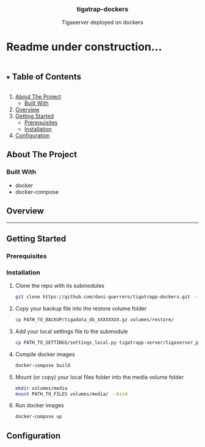 <!--
*** Thanks for checking out the Best-README-Template. If you have a suggestion
*** that would make this better, please fork the repo and create a pull request
*** or simply open an issue with the tag "enhancement".
*** Thanks again! Now go create something AMAZING! :D
***
***
***
*** To avoid retyping too much info. Do a search and replace for the following:
*** dani-guerrero, db-photo-migrations, twitter_handle, email, db-photo-migrations, A tool to remove duplicate photos in tigaserver
-->



<!-- PROJECT SHIELDS -->
<!--
*** I'm using markdown "reference style" links for readability.
*** Reference links are enclosed in brackets [ ] instead of parentheses ( ).
*** See the bottom of this document for the declaration of the reference variables
*** for contributors-url, forks-url, etc. This is an optional, concise syntax you may use.
*** https://www.markdownguide.org/basic-syntax/#reference-style-links
-->
<p align="center">
  <a href="https://github.com/dani-guerrero/tigatrap-dockers">
  </a>

  <h3 align="center">tigatrap-dockers</h3>

  <p align="center">
    Tigaserver deployed on dockers
    <br />
</p>
<h1>Readme under construction...</h1>


<!-- TABLE OF CONTENTS -->
<details open="open">
  <summary><h2 style="display: inline-block">Table of Contents</h2></summary>
  <ol>
    <li>
      <a href="#about-the-project">About The Project</a>
      <ul>
        <li><a href="#built-with">Built With</a></li>
      </ul>
    </li>
    <li>
      <a href="#overview">Overview</a>
    </li>
    <li>
      <a href="#getting-started">Getting Started</a>
      <ul>
        <li><a href="#prerequisites">Prerequisites</a></li>
        <li><a href="#installation">Installation</a></li>
      </ul>
    <li>
      <a href="#configuration">Configuration</a>
    </li>
    </li>
  </ol>
</details>



<!-- ABOUT THE PROJECT -->
## About The Project


### Built With

* []() docker
* []() docker-compose
## Overview

<hr>

<!-- GETTING STARTED -->
## Getting Started


### Prerequisites


### Installation

1. Clone the repo with its submodules
   ```sh
   git clone https://github.com/dani-guerrero/tigatrapp-dockers.git --recursive
   ```
2. Copy your backup file into the restore volume folder
   ```sh
   cp PATH_TO_BACKUP/tigadata_db_XXXXXXXX.gz volumes/restore/
   ```
3. Add your local settings file to the submodule
   ```sh
   cp PATH_TO_SETTINGS/settings_local.py tigatrapp-server/tigaserver_project/
   ``` 
4. Compile docker images
   ```sh
   docker-compose build
   ```
5. Mount (or copy) your local files folder into the media volume folder
   ```sh
   mkdir volumes/media
   mount PATH_TO_FILES volumes/media/ --bind
   ```
6. Run docker images
   ```sh
   docker-compose up
   ```



<!-- USAGE EXAMPLES -->
## Configuration
